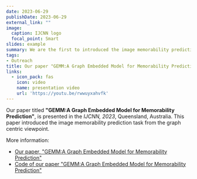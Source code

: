 ```yaml
---
date: 2023-06-29
publishDate: 2023-06-29
external_link: ""
image:
  caption: IJCNN logo
  focal_point: Smart
slides: example
summary: We are the first to introduced the image memorability prediction task from the graph centric viewpoint
tags:
- Outreach
title: Our paper "GEMM:A Graph Embedded Model for Memorability Prediction" is presented in IJCNN, 2023
links:
  - icon_pack: fas
    icon: video
    name: presentation video
    url: 'https://youtu.be/rwwuyxahvfk'
---
```

Our paper titled **"GEMM:A Graph Embedded Model for Memorability Prediction"**, is presented in the *IJCNN, 2023*, Queensland, Australia. This paper introduced the image memorability prediction task from the graph centric viewpoint. 

More information:
- [Our paper, "GEMM:A Graph Embedded Model for Memorability Prediction"](https://ieeexplore.ieee.org/abstract/document/10191500) 
- [Code of our paper "GEMM:A Graph Embedded Model for Memorability Prediction"](https://github.com/TahsinTariq/GEMM)